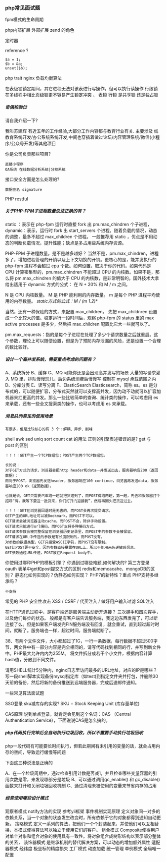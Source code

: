 ### php常见面试题


fpm模式的生命周期

php内部扩展 外部扩展 
zend 的角色

定时器 

reference ?

    $a = 1;
    $b = &a;
    unset($b);


php trait
nginx 负载均衡算法

在表级锁锁定期间，其它进程无法对该表进行写操作，但可以执行读操作
行级锁在多线程中相比页级锁更不容易产生锁定冲突 、  表锁 行锁 是共享锁 还是独占锁


##### 奇偶校验位

请自我介绍一下?
 
   我叫苏建辉 有近五年的工作经验,大部分工作内容都与教育行业有关.
   主要涉及 线教育系统开发/办公系统系统开发,中间也穿插着做过论坛/内容管理系统/微信(小程序/公众号开发)等其他项目 
    
你是公司负责那些项目?

    直播小程序
    OA系统 在线数据分析系统|分校系统
    
接口安全方面是怎么处理的? 
    
    数据签名 signature

PHP restful    

##### 关于PHP-FPM子进程数量说法正确的有？

static ：表示在 php-fpm 运行时直接 fork 出 pm.max_chindren 个子进程，
dynamic：表示，运行时 fork 出 start_servers 个进程，随着负载的情况，动态的调整，最多不超过 max_children 个进程。
一般推荐用 static ，优点是不用动态的判断负载情况，提升性能；缺点是多占用些系统内存资源。

PHP-FPM 子进程数量，是不是越多越好？ 当然不是，pm.max_chindren，进程多了，增加进程管理的开销以及上下文切换的开销。更核心的是，能并发执行的 php-fpm 进程不会超过 cpu 个数。如何设置，取决于你的代码。如果代码是 CPU 计算密集型的，pm.max_chindren 不能超过 CPU 的内核数。如果不是，那么将 pm.max_chindren 的值大于 CPU 的内核数，是非常明智的。国外技术大拿给出适用于 dynamic 方式的公式： 在 N + 20% 和 M / m 之间。

N 是 CPU 内核数量。
M 是 PHP 能利用的内存数量。
m 是每个 PHP 进程平均使用的内存数量。
*static方式的公式：M / (m 1.2)**

当然，还有一种保险的方式，来配置 max_children。 先把 max_childnren 设置成一个比较大的值。稳定运行一段时间后，观察 php-fpm 的 status 里的 max active processes 是多少，然后把 max_children 配置比它大一些就可以了。

pm.max_requests：指的是每个子进程在处理了多少个请求数量之后就重启。这个参数，理论上可以随便设置，但是为了预防内存泄漏的风险，还是设置一个合理的数比较好。

##### 设计一个高并发系统，需要重点考虑的问题有？
  
A、系统拆分
B、缓存
C、MQ  可能你还是会出现高并发写的场景 大量的写请求灌入 MQ 里，排队慢慢玩儿，后边系统消费后慢慢写 控制在 mysql 承载范围之内
D、分库分表
E、读写分离
F、ElasticSearch   Elasticsearch，简称 es。es 是分布式的，可以随便扩容，分布式天然就可以支撑高并发，因为动不动就可以扩容加机器来扛更高的并发。那么一些比较简单的查询、统计类的操作，可以考虑用 es 来承载，还有一些全文搜索类的操作，也可以考虑用 es 来承载。


##### 消息队列常见的使用场景

    有很多，但是比较核心的有 3 个：解耦、异步、削峰

shell awk sed uniq sort count cat 的用法
正则的引擎表述错误的是?
get 与 post 的区别
    
    ！！！！GET产生一个TCP数据包；POST产生两个TCP数据包。
    
    长的说：
    对于GET方式的请求，浏览器会把http header和data一并发送出去，服务器响应200（返回数据）；
    而对于POST，浏览器先发送header，服务器响应100 continue，浏览器再发送data，服务器响应200 ok（返回数据）。
    
    也就是说，GET只需要汽车跑一趟就把货送到了，而POST得跑两趟，第一趟，先去和服务器打个招呼“嗨，我等下要送一批货来，你们打开门迎接我”，然后再回头把货送过去。
    
    ！！！！GET在浏览器回退时是无害的，而POST会再次提交请求。
    GET产生的URL地址可以被Bookmark，而POST不可以。
    GET请求会被浏览器主动cache，而POST不会，除非手动设置。
    GET请求只能进行url编码，而POST支持多种编码方式。
    GET请求参数会被完整保留在浏览器历史记录里，而POST中的参数不会被保留。
    GET请求在URL中传送的参数是有长度限制的，而POST没有。
    对参数的数据类型，GET只接受ASCII字符，而POST没有限制。
    GET比POST更不安全，因为参数直接暴露在URL上，所以不能用来传递敏感信息。
    GET参数通过URL传递，POST放在Request body中。
    
    

你使用过哪种PHP的模板引擎？
你遇到过哪些难题,如何解决的?
第三方登录 oauth
表单中get和post提交方式的区别
redis和memcacahe、mongoDB的区别？
静态化如何实现的？伪静态如何实现？
PHP7的新特性？重点
PHP支持多继承吗？
    
    不支持
    
常见的 PHP 安全性攻击 XSS / CSRF / 代买注入 / 做好用户输入过滤 SQL注入
 
在HTTP通讯过程中，是客户端还是服务端主动断开连接？
三次握手和四次挥手，以及他们每步的状态。 般都是有客户端告诉服务端，我这边东西发完了，可以断连接了么。但是如果客户端发完FIN服务端没有回复，就会重试，直到超过超时时间，就断了。服务端也一样，超过时间，服务端就断了。

38、有两个文件文件，大小都超过了1G，一行一条数据，每行数据不超过500字节，两文件中有一部分内容是完全相同的，请写代码找到相同的行，并写到新文件中。PHP最大允许内内为255M。
将文件拆分成若干个小文件，根据内容计算hash值，分散到不同文件。

请用SHELL统计5分钟内，nginx日志里访问最多的URL地址，对应的IP是哪些？
写一段shell脚本实现备份mysql指定库（如test)到指定文件夹并打包，并删除30天前的备份，然后将新的备份推送到远端服务器，完成后送邮件通知。

一些常见算法面试题

SSO登录
sku减库存的实现? SKU = Stock Keeping Unit (库存量单位)
 

CAS原理
说到单点登录，就肯定会见到这个名词：CAS （Central Authentication Service），下面说说CAS是怎么搞的。

##### php代码执行完毕后会自动执行垃圾回收，所以不需要手动执行垃圾回收

php一段代码有可能要长时间执行，但若此期间有未引用的变量的话，就会占用内存的空间，导致运行缓慢等问题

下面这三种说法是正确的

A、在一个垃圾周期中，通过检查引用计数是否减1，并且检查哪些变量容器的引用次数是零，来发现哪部分是垃圾
B、可以通过调用gc_enable() 和 gc_disable()函数来打开和关闭垃圾回收机制
C、通过清理未被使用的变量来节省内存的占用

##### 经常使用哪些设计模式

观察者模式  notify方法的实现 参考yii框架 事件机制实现原理  定义对象间一对多的依赖关系，当一个对象的状态发生改变时，所有依赖于它的对象都得到通知自动更新。
策略模式    定义一系列的算法，把他们一个个封装起来，并使他们可以互相替换，本模式使得算法可以独立于使用它们的客户。
组合模式    Composite使得用户对单个对象和组合对象的使用具有一致性。将对象组合成树形结构以表示部分整体的关系，
装饰器模式  是继承机制的替代解决方案，可以动态的增加额外属性
适配器模式  经纬度 极坐标的精度损失
工厂模式    动态加载 统一管理
单例模式    全局唯一配置


